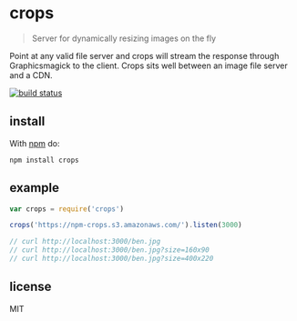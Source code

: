 crops
=====

> Server for dynamically resizing images on the fly

Point at any valid file server and crops will stream the response through Graphicsmagick to the client. Crops sits well between an image file server and a CDN.

[![build status](https://secure.travis-ci.org/timhudson/crops.png)](http://travis-ci.org/timhudson/crops)

install
-------

With [npm](https://npmjs.org) do:

```
npm install crops
```

example
-------

```javascript
var crops = require('crops')

crops('https://npm-crops.s3.amazonaws.com/').listen(3000)

// curl http://localhost:3000/ben.jpg
// curl http://localhost:3000/ben.jpg?size=160x90
// curl http://localhost:3000/ben.jpg?size=400x220
```

license
-------

MIT
